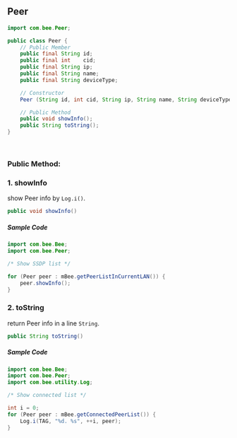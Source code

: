 ## Peer

```java
import com.bee.Peer;

public class Peer {
    // Public Member
    public final String id;
    public final int    cid;
    public final String ip;
    public final String name;
    public final String deviceType;

    // Constructor
    Peer (String id, int cid, String ip, String name, String deviceType);

    // Public Method
    public void showInfo();
    public String toString();
}
```

<br>

### Public Method:

### 1. showInfo

show Peer info by `Log.i()`.

```java
public void showInfo()
```

##### Sample Code

```java
import com.bee.Bee;
import com.bee.Peer;

/* Show SSDP list */

for (Peer peer : mBee.getPeerListInCurrentLAN()) {
    peer.showInfo();
}
```

### 2. toString

return Peer info in a line `String`.

```java
public String toString()
```

##### Sample Code

```java
import com.bee.Bee;
import com.bee.Peer;
import com.bee.utility.Log;

/* Show connected list */

int i = 0;
for (Peer peer : mBee.getConnectedPeerList()) {
    Log.i(TAG, "%d. %s", ++i, peer);
}
```
